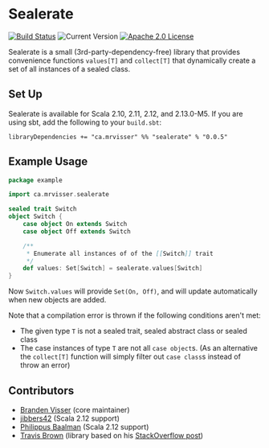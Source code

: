 # Sealerate

[![Build Status](https://travis-ci.org/mrvisser/sealerate.svg?branch=master)](https://travis-ci.org/mrvisser/sealerate)
![Current Version](https://img.shields.io/badge/version-0.0.5-brightgreen.svg?style=flat "0.0.5")
[![Apache 2.0 License](https://img.shields.io/badge/license-Apache%202-blue.svg)](LICENSE)

Sealerate is a small (3rd-party-dependency-free) library that provides convenience
functions `values[T]` and `collect[T]` that dynamically create a set of all instances
of a sealed class.

## Set Up

Sealerate is available for Scala 2.10, 2.11, 2.12, and 2.13.0-M5. If you are using sbt, add
the following to your `build.sbt`:

```
libraryDependencies += "ca.mrvisser" %% "sealerate" % "0.0.5"
```

## Example Usage

```scala
package example

import ca.mrvisser.sealerate

sealed trait Switch
object Switch {
    case object On extends Switch
    case object Off extends Switch

    /**
     * Enumerate all instances of of the [[Switch]] trait
     */
    def values: Set[Switch] = sealerate.values[Switch]
}
```

Now `Switch.values` will provide `Set(On, Off)`, and will update automatically
when new objects are added.

Note that a compilation error is thrown if the following conditions aren't met:

* The given type `T` is not a sealed trait, sealed abstract class or sealed
  class
* The case instances of type `T` are not all `case object`s. (As an alternative
  the `collect[T]` function will simply filter out `case class`s instead of throw
  an error)

## Contributors

* [Branden Visser](https://github.com/mrvisser) (core maintainer)
* [jibbers42](https://github.com/jibbers42) (Scala 2.12 support)
* [Philippus Baalman](https://github.com/Philippus) (Scala 2.12 support)
* [Travis Brown](https://github.com/travisbrown) (library based on his [StackOverflow post](http://stackoverflow.com/a/13672520))
